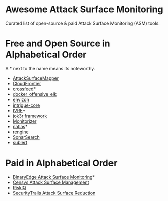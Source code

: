 # Awesome Attack Surface Monitoring
Curated list of open-source &amp; paid Attack Surface Monitoring (ASM) tools.

Free and Open Source in Alphabetical Order
=================

A * next to the name means its noteworthy.

 * [AttackSurfaceMapper](https://github.com/superhedgy/AttackSurfaceMapper)
 * [CloudFrontier](https://github.com/riskprofiler/CloudFrontier)
 * [crossfeed](https://github.com/cisagov/crossfeed)*
 * [docker_offensive_elk](https://github.com/marco-lancini/docker_offensive_elk)
 * [envizon](https://github.com/evait-security/envizon )
 * [intrigue-core](https://github.com/intrigueio/intrigue-core)
 * [IVRE](https://github.com/cea-sec/ivre)*
 * [jok3r framework](https://www.jok3r-framework.com)
 * [Monitorizer](https://github.com/BitTheByte/Monitorizer)
 * [natlas](https://github.com/natlas/natlas)*
 * [rengine](https://rengine.wiki/)
 * [SonarSearch](https://github.com/Cgboal/SonarSearch)
 * [sublert](https://github.com/yassineaboukir/sublert)
 
 

Paid in Alphabetical Order
=================


 * [BinaryEdge Attack Surface Monitoring](https://asm.binaryedge.io)*
 * [Censys Attack Surface Management](https://censys.io/product/attack-surface-management)
 * [RiskIQ](https://www.riskiq.com)
 * [SecurityTrails Attack Surface Reduction](https://securitytrails.com/attack-surface-reduction)
